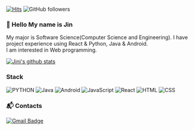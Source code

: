 [![Hits](https://hits.seeyoufarm.com/api/count/incr/badge.svg?url=https%3A%2F%2Fgithub.com%2FJini-Eun&count_bg=%2379C83D&title_bg=%23555555&icon=&icon_color=%23E7E7E7&title=hits&edge_flat=false)](https://hits.seeyoufarm.com)
![GitHub followers](https://img.shields.io/github/followers/JiniEun?style=social)

### 👋 Hello My name is Jin
My major is Software Science(Computer Science and Engineering). I have project experience using React & Python, Java & Android. <br>
I am interested in Web programming. <br>

[![Jini's github stats](https://github-readme-stats.vercel.app/api?username=JiniEun&show_icons=true&theme=dracula)](https://github.com/JiniEun/github-readme-stats)


### Stack

![PYTHON](https://img.shields.io/badge/-PYTHON-3776AB?logo=python&logoColor=white&style=flat-square&logoHeight=50)
![Java](https://img.shields.io/badge/-Java-007396?logo=java&logoColor=white&style=flat-square&logoHeight=50)
![Android](https://img.shields.io/badge/-Android-3DDC84?logo=android&logoColor=white&style=flat-square&logoHeight=50)
![JavaScript](https://img.shields.io/badge/-JavaScript-F7DF1E?logo=javascript&logoColor=white&style=flat-square&logoHeight=50)
![React](https://img.shields.io/badge/-React-61dafb?logo=react&logoColor=white&style=flat-square&logoHeight=50)
![HTML](https://img.shields.io/badge/-HTML-E34F26?logo=HTML5&logoColor=white&style=flat-square&logoHeight=50)
![CSS](https://img.shields.io/badge/-CSS-1572B6?logo=CSS3&logoColor=white&style=flat-square&logoHeight=50)


### 📬 Contacts

[![Gmail Badge](https://img.shields.io/badge/Gmail-d14836?style=flat-square&logo=Gmail&logoColor=white&link=mailto:julietjin94@gmail.com)](mailto:julietjin94@gmail.com)

<!--
**Jini-Eun/Jini-Eun** is a ✨ _special_ ✨ repository because its `README.md` (this file) appears on your GitHub profile.

Here are some ideas to get you started:

- 🔭 I’m currently working on ...
- 🌱 I’m currently learning ...
- 👯 I’m looking to collaborate on ...
- 🤔 I’m looking for help with ...
- 💬 Ask me about ...
- 📫 How to reach me: ...
- 😄 Pronouns: ...
- ⚡ Fun fact: ...
![JavaScript](https://img.shields.io/badge/-JavaScript-orange?logo=javascript&logoColor=white&style=flat-square)
![JavaScript](https://img.shields.io/badge/JavaScript-%E2%98%85%E2%98%85%E2%98%85%E2%98%86%E2%98%86-yellow?logo=javascript)
-->
